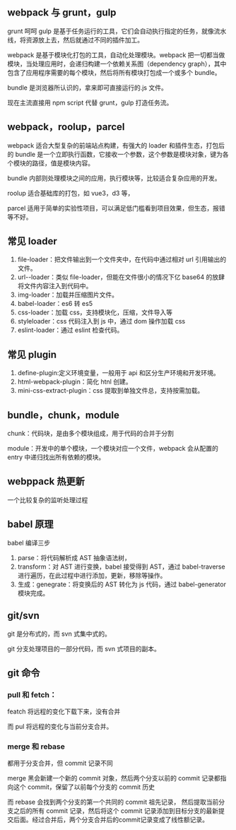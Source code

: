 ## webpack 与 grunt，gulp

grunt 呵呵 gulp 是基于任务运行的工具，它们会自动执行指定的任务，就像流水线，将资源放上去，然后就通过不同的插件加工。

webpack 是基于模块化打包的工具，自动化处理模块。webpack 把一切都当做模块，当处理应用时，会递归构建一个依赖关系图（dependency graph），其中包含了应用程序需要的每个模块，然后将所有模块打包成一个或多个 bundle。

bundle 是浏览器所认识的，拿来即可直接运行的.js 文件。

现在主流直接用 npm script 代替 grunt，gulp 打造任务流。

## webpack，roolup，parcel

webpack 适合大型复杂的前端站点构建，有强大的 loader 和插件生态，打包后的 bundle 是一个立即执行函数，它接收一个参数，这个参数是模块对象，键为各个模块的路径，值是模块内容。

bundle 内部则处理模块之间的应用，执行模块等，比较适合复杂应用的开发。

roolup 适合基础库的打包，如 vue3，d3 等，

parcel 适用于简单的实验性项目，可以满足低门槛看到项目效果，但生态，报错等不好。

## 常见 loader

1. file-loader：把文件输出到一个文件夹中，在代码中通过相对 url 引用输出的文件。
2. url--loader：类似 file-loader，但能在文件很小的情况下亿 base64 的放肆将文件内容注入到代码中。
3. img-loader：加载并压缩图片文件。
4. babel-loader：es6 转 es5
5. css-loader：加载 css，支持模块化，压缩，文件导入等
6. styleloader：css 代码注入到 js 中，通过 dom 操作加载 css
7. eslint-loader：通过 eslint 检查代码。

## 常见 plugin

1. define-plugin:定义环境变量，一般用于 api 和区分生产环境和开发环境。
2. html-webpack-plugin：简化 htnl 创建。
3. mini-css-extract-plugin：css 提取到单独文件总，支持按需加载。

## bundle，chunk，module

chunk：代码块，是由多个模块组成，用于代码的合并于分割

module：开发中的单个模块，一个模块对应一个文件，webpack 会从配置的 entry 中递归找出所有依赖的模块。

## webppack 热更新

一个比较复杂的监听处理过程

## babel 原理

babel 编译三步

1. parse：将代码解析成 AST 抽象语法树，
2. transform：对 AST 进行变换，babel 接受得到 AST，通过 babel-traverse 进行遍历，在此过程中进行添加，更新，移除等操作。
3. 生成：genegrate：将变换后的 AST 转化为 js 代码，通过 babel-generator 模块完成。

## git/svn

git 是分布式的，而 svn 式集中式的。

git 分支处理项目的一部分代码，而 svn 式项目的副本。

## git 命令

### pull 和 fetch：

featch 将远程的变化下载下来，没有合并

而 pul 将远程的变化与当前分支合并。

### merge 和 rebase

都用于分支合并，但 commit 记录不同

merge 黑会新建一个新的 commit 对象，然后两个分支以前的 commit 记录都指向这个 commit，保留了以前每个分支的 commit 历史

而 rebase 会找到两个分支的第一个共同的 commit 祖先记录， 然后提取当前分支之后的所有 commit 记录，然后将这个 commit 记录添加到目标分支的最新提交后面。经过合并后，两个分支合并后的commit记录变成了线性额记录。
